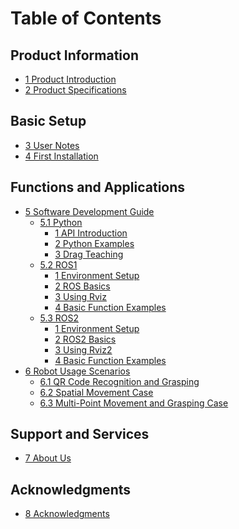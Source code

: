 # Table of Contents

## Product Information

* [1 Product Introduction](1-ProductIntroduction/README.md)
* [2 Product Specifications](2-ProductFeature/README.md)

## Basic Setup

* [3 User Notes](3-UserNotes/README.md) <br>
* [4 First Installation](4-FirstInstallAndUse/README.md)

## Functions and Applications

* [5 Software Development Guide](6-SDKDevelopment/README.md)
  * [5.1 Python](6-SDKDevelopment/6.1-Python/README.md)
    * [1 API Introduction](6-SDKDevelopment/6.1-Python/6.1.2-ApplicationBasePython.md)
    * [2 Python Examples](6-SDKDevelopment/6.1-Python/6.1.3-PythonDemo.md)
    * [3 Drag Teaching](6-SDKDevelopment/6.1-Python/6.1.4-Drag_teach.md)
  * [5.2 ROS1](6-SDKDevelopment/6.2-ROS1/README.md)
    * [1 Environment Setup](6-SDKDevelopment/6.2-ROS1/6.2.1-EnvironmentBuilding.md)
    * [2 ROS Basics](6-SDKDevelopment/6.2-ROS1/6.2.2-ROS_Basics.md)
    * [3 Using Rviz](6-SDKDevelopment/6.2-ROS1/6.2.3-RvizIntroduction.md)
    * [4 Basic Function Examples](6-SDKDevelopment/6.2-ROS1/6.2.4-BasicFunction.md)
  * [5.3 ROS2](6-SDKDevelopment/6.3-ROS2/README.md)
    * [1 Environment Setup](6-SDKDevelopment/6.3-ROS2/6.3.1-EnvironmentBuilding.md)
    * [2 ROS2 Basics](6-SDKDevelopment/6.3-ROS2/6.3.2-ROS2_Basics.md)
    * [3 Using Rviz2](6-SDKDevelopment/6.3-ROS2/6.3.3-Rviz2Introduction.md)
    * [4 Basic Function Examples](6-SDKDevelopment/6.3-ROS2/6.3.4-BasicFunction.md)
* [6 Robot Usage Scenarios](7-ExamplesRobotsUsing/README.md)
  * [6.1 QR Code Recognition and Grasping](7-ExamplesRobotsUsing/7.1-stag_detect.md)<br>
  * [6.2 Spatial Movement Case](7-ExamplesRobotsUsing/7.2-robot_move.md)<br>
  * [6.3 Multi-Point Movement and Grasping Case](7-ExamplesRobotsUsing/7.3-move_and_catch.md)<br>
  
## Support and Services

  * [7 About Us](8-AboutUs/README.md)

## Acknowledgments

  - [8 Acknowledgments](9-Acknowledgments/README.md)